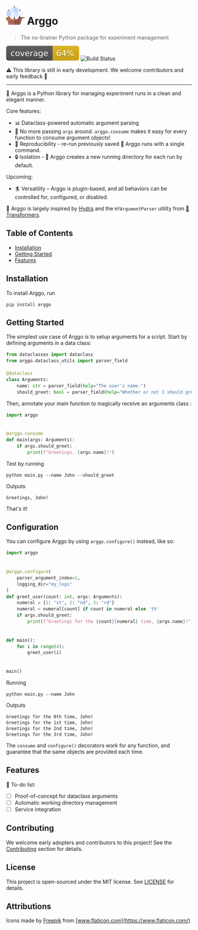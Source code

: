 # <img src="./docs/assets/ship.png" width="50" /> Arggo
> The no-brainer Python package for experiment management

![Coverage](docs/assets/coverage.svg)
![Build Status](https://github.com/mikimn/arggo/actions/workflows/python-package.yml/badge.svg)

:warning: This library is still in early development. We welcome contributors and early feedback :construction:
___

:ship: Arggo is a Python library for managing experiment runs in a clean and elegant manner.

Core features:
* :bar_chart: Dataclass-powered automatic argument parsing
* :football: No more passing `args` around. `arggo.consume` makes it easy for every function to consume argument objects!
* :arrows_counterclockwise: Reproducibility - re-run previously saved :ship: Arggo runs with a single command.
* :lock: Isolation - :ship: Arggo creates a new running directory for each run by default.

Upcoming:
* :surfer: Versatility – Arggo is plugin-based, and all behaviors can be controlled for, configured, or disabled.

:ship: Arggo is largely inspired by
[Hydra](https://hydra.cc/) and the `HfArgumentParser` utility from
[🤗 Transformers](https://github.com/huggingface/transformers).

## Table of Contents

* [Installation](#installation)
* [Getting Started](#getting-started)
* [Features](#features)

## Installation
To install Arggo, run
```shell script
pip install arggo
```

## Getting Started
The simplest use case of Arggo is to setup arguments for a script.
Start by defining arguments in a data class:
```python
from dataclasses import dataclass
from arggo.dataclass_utils import parser_field

@dataclass
class Arguments:
    name: str = parser_field(help="The user's name.")
    should_greet: bool = parser_field(help="Whether or not I should greet the user")
```

Then, annotate your main function to magically receive an arguments class :

```python
import arggo


@arggo.consume
def main(args: Arguments):
    if args.should_greet:
        print(f"Greetings, {args.name}!")
```
Test by running
```shell script
python main.py --name John --should_greet
```
Outputs
```text
Greetings, John!
```

That's it!

## Configuration

You can configure Arggo by using `arggo.configure()` instead, like so:

```python
import arggo


@arggo.configure(
    parser_argument_index=1,
    logging_dir="my_logs"
)
def greet_user(count: int, args: Arguments):
    numeral = {1: "st", 2: "nd", 3: "rd"}
    numeral = numeral[count] if count in numeral else 'th'
    if args.should_greet:
        print(f"Greetings for the {count}{numeral} time, {args.name}!")


def main():
    for i in range(4):
        greet_user(i)


main()
```

Running
```shell script
python main.py --name John
```
Outputs
```text
Greetings for the 0th time, John!
Greetings for the 1st time, John!
Greetings for the 2nd time, John!
Greetings for the 3rd time, John!
```

The `consume` and `configure()` decorators work for any function, and guarantee that the same objects are provided each time.

## Features

:construction: To-do list:

* [ ] Proof-of-concept for dataclass arguments
* [ ] Automatic working directory management
* [ ] Service integration

## Contributing

We welcome early adopters and contributors to this project! See the [Contributing](CONTRIBUTING.md) section for details.

## License

This project is open-sourced under the MIT license. See [LICENSE](LICENSE.md) for details.

## Attributions

Icons made by [Freepik](https://www.freepik.com) from [www.flaticon.com](https://www.flaticon.com/)
